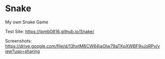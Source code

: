 # Snake
My own Snake Game

Test Site: https://jpmb0816.github.io/Snake/

Screenshots: https://drive.google.com/file/d/13hxtM6CW64jaOlw79aTKpXWBF9vJoRPv/view?usp=sharing
